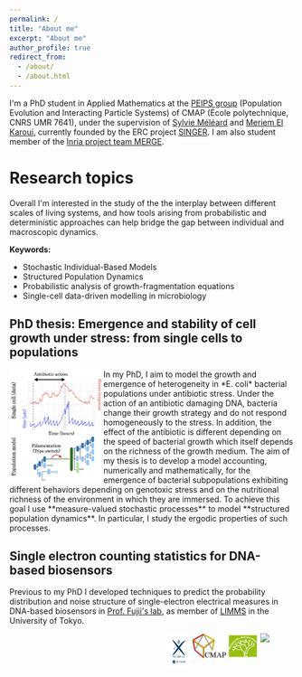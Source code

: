 ```yaml
---
permalink: /
title: "About me"
excerpt: "About me"
author_profile: true
redirect_from: 
  - /about/
  - /about.html
---
```



I'm a PhD student in Applied Mathematics at the [PEIPS group](https://cmap.ip-paris.fr/en/research/probability/peips) (Population Evolution and Interacting Particle Systems) of  CMAP (École polytechnique, CNRS UMR 7641), under the supervision of [Sylvie Méléard](https://sites.google.com/view/sylvie-meleard/accueil) and [Meriem El Karoui](http://www.elkarouilab.fr/), currently founded by the ERC project [SINGER](https://www.ip-paris.fr/erc-singer-stochastic-dynamics-single-cells-growth-emergence-and-resistance). I am also student member of the [Inria project team MERGE](https://cmap.ip-paris.fr/en/research/probability/merge). 


# Research topics

Overall I'm interested in the study of the the interplay between different scales of living systems, and how tools arising from probabilistic and deterministic approaches can help bridge the gap between individual and macroscopic dynamics.

**Keywords:**
* Stochastic Individual-Based Models
* Structured Population Dynamics
* Probabilistic analysis of growth-fragmentation equations 
* Single-cell data-driven modelling in microbiology

## PhD thesis: Emergence and stability of cell growth under stress: from single cells to populations
<img align="left" width="33%" src="/images/fig_ecoligrowth.png">
In my PhD, I aim to model the growth and emergence of heterogeneity in *E. coli* bacterial populations under antibiotic stress. Under the action of an antibiotic damaging DNA, bacteria change their growth strategy and do not respond homogeneously to the stress. In addition, the effect of the antibiotic is different depending on the speed of bacterial growth which itself depends on the richness of the growth medium. The aim of my thesis is to develop a model accounting, numerically and mathematically, for the emergence of bacterial subpopulations exhibiting different behaviors depending on genotoxic stress and on the nutritional richness of the environment in which they are immersed. To achieve this goal I use **measure-valued stochastic processes** to model **structured population dynamics**. In particular, I study the ergodic properties of such processes.

## Single electron counting statistics for DNA-based biosensors
 Previous to my PhD I developed techniques to predict the probability distribution and noise structure of single-electron electrical measures in DNA-based biosensors in [Prof. Fujii's lab](http://www.microfluidics.iis.u-tokyo.ac.jp/), as member of [LIMMS](https://limmshp.iis.u-tokyo.ac.jp/) in the University of Tokyo.


<a href="https://www.ip-paris.fr/erc-singer-stochastic-dynamics-single-cells-growth-emergence-and-resistance"><img align="right" width="12%" src="https://www.ip-paris.fr/sites/default/files/pages/images/logo-EU%5B43%5D.png"></a>
<a href="http://www.cmap.polytechnique.fr/chaire-mmb/"><img align="right" width="12%" src="/images/LogoMMB.jpeg"></a>
<a href="https://portail.polytechnique.edu/cmap/en/cmap-website"><img align="right" width="12%" src="/images/logo-cmap_a_cote.jpeg"></a>
<a href="https://www.polytechnique.edu/"><img align="right" width="9%" src="/images/logo_x.png"></a>
